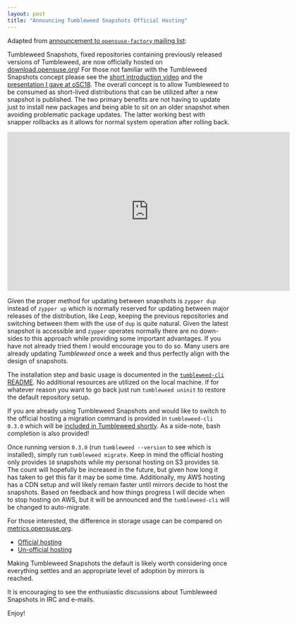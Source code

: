 ```yaml
---
layout: post
title: "Announcing Tumbleweed Snapshots Official Hosting"
---
```


Adapted from [announcement to `opensuse-factory` mailing list](https://lists.opensuse.org/opensuse-factory/2018-09/msg00075.html):

Tumbleweed Snapshots, fixed repositories containing previously released versions of Tumbleweed, are now officially hosted on [download.opensuse.org](http://download.opensuse.org/history/)! For those not familiar with the Tumbleweed Snapshots concept please see the [short introduction video](https://www.youtube.com/watch?v=CSXRreUjiIc) and the [presentation I gave at oSC18](https://www.youtube.com/watch?v=CRszp1p47BM). The overall concept is to allow Tumbleweed to be consumed as short-lived distributions that can be utilized after a new snapshot is published. The two primary benefits are not having to update just to install new packages and being able to sit on an older snapshot when avoiding problematic package updates. The latter working best with snapper rollbacks as it allows for normal system operation after rolling back.

<iframe type="text/html" width="640" height="360"
  src="https://www.youtube.com/embed/CSXRreUjiIc"
  frameborder="0" allowfullscreen="allowfullscreen"></iframe>

Given the proper method for updating between snapshots is `zypper dup` instead of `zypper up` which is normally reserved for updating between major releases of the distribution, like _Leap_, keeping the previous repositories and switching between them with the use of `dup` is quite natural. Given the latest snapshot is accessible and `zypper` operates normally there are no down-sides to this approach while providing some important advantages. If you have not already tried them I would encourage you to do so. Many users are already updating _Tumbleweed_ once a week and thus perfectly align with the design of snapshots.

The installation step and basic usage is documented in the [`tumbleweed-cli` README](https://github.com/boombatower/tumbleweed-cli). No additional resources are utilized on the local machine. If for whatever reason you want to go back just run `tumbleweed uninit` to restore the default repository setup.

If you are already using Tumbleweed Snapshots and would like to switch to the official hosting a migration command is provided in `tumbleweed-cli` `0.3.0` which will be [included in Tumbleweed shortly](https://build.opensuse.org/request/show/636472). As a side-note, bash completion is also provided!

Once running version `0.3.0` (run `tumbleweed --version` to see which is installed), simply run `tumbleweed migrate`. Keep in mind the official hosting only provides `10` snapshots while my personal hosting on S3 provides `50`. The count will hopefully be increased in the future, but given how long it has taken to get this far it may be some time. Additionally, my AWS hosting has a CDN setup and will likely remain faster until mirrors decide to host the snapshots. Based on feedback and how things progress I will decide when to stop hosting on AWS, but it will be announced and the `tumbleweed-cli` will be changed to auto-migrate.

For those interested, the difference in storage usage can be compared on [metrics.opensuse.org](https://metrics.opensuse.org).

- [Official hosting](https://metrics.opensuse.org/d/osrt_history/osrt-history)
- [Un-official hosting](https://metrics.opensuse.org/d/osrt_tumbleweed_snapshots/tumbleweed-snapshots)

Making Tumbleweed Snapshots the default is likely worth considering once everything settles and an appropriate level of adoption by mirrors is reached.

It is encouraging to see the enthusiastic discussions about Tumbleweed Snapshots in IRC and e-mails.

Enjoy!
